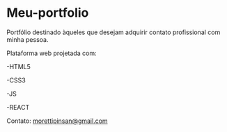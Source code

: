 # Meu-portfolio
Portfólio destinado àqueles que desejam adquirir contato profissional com minha pessoa.

Plataforma web projetada com:

-HTML5

-CSS3

-JS

-REACT


Contato: morettipinsan@gmail.com
